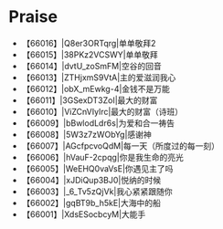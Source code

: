 # Praise

- 【66016】|Q8er3ORTqrg|单单敬拜2
- 【66015】|38PKz2VCSWY|单单敬拜
- 【66014】|dvtU_zoSmFM|空谷的回音
- 【66013】|ZTHjxmS9VtA|主的爱滋润我心
- 【66012】|obX_mEwkg-4|金钱不是万能
- 【66011】|3GSexDT3ZoI|最大的财富
- 【66010】|ViZCnVIylrc|最大的财富（诗班）
- 【66009】|bBwlodLdr6s|为爱和合一祷告
- 【66008】|5W3z7zWObYg|感谢神
- 【66007】|AGcfpcvoQdM|每一天（所度过的每一刻）
- 【66006】|hVauF-2cpqg|你是我生命的亮光
- 【66005】|WeEHQ0vaVsE|你遇见主了吗
- 【66004】|xJDiQup3BJ0|悦纳的时候
- 【66003】|_6_Tv5zQjVk|我心紧紧跟随你
- 【66002】|gqBT9b_h5kE|大海中的船
- 【66001】|XdsESocbcyM|大能手
